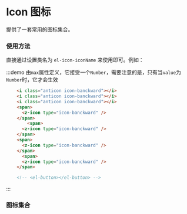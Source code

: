 <script>
  import IconList from "../components/IconSet/index.vue";

  export default {
    components: {
      IconList
    }  
  }
</script>
<style>
  /* .demo-icon .source > i {
    color: #606266;
    margin: 0 20px;
    font-size: 1.5em;
    vertical-align: middle;
  }
  
  .demo-icon .source > button {
    margin: 0 20px;
  }

  .page-component .content > ul.icon-list {
    overflow: hidden;
    list-style: none;
    padding: 0;
    border: solid 1px #eaeefb;
    border-radius: 4px;
  }
  .icon-list li {
    float: left;
    width: 16.66%;
    text-align: center;
    height: 120px;
    line-height: 120px;
    color: #666;
    font-size: 13px;
    transition: color .15s linear;

    border-right: 1px solid #eee;
    border-bottom: 1px solid #eee;
    margin-right: -1px;
    margin-bottom: -1px;

    @utils-vertical-center;

    span {
      display: inline-block;
      line-height: normal;
      vertical-align: middle;
      font-family: 'Helvetica Neue',Helvetica,'PingFang SC','Hiragino Sans GB','Microsoft YaHei',SimSun,sans-serif;
      color: #99a9bf;
    }
    
    i {
      font-family:"iconfont" !important;
      display: block;
      font-size: 32px;
      margin-bottom: 15px;
      color: #606266;
    }
    
    .icon-name {
      display: inline-block;
      padding: 0 3px;
      height: 1em;
      color: #606266;
    }
    
    &:hover {
      color: rgb(92, 182, 255);
    }
  } */
</style>

# Icon 图标

提供了一套常用的图标集合。

### 使用方法

直接通过设置类名为 `el-icon-iconName` 来使用即可。例如：



:::demo 由`max`属性定义，它接受一个`Number`，需要注意的是，只有当`value`为`Number`时，它才会生效

``` html
    <i class="anticon icon-banckward"></i>
    <i class="anticon icon-banckward"></i>
    <i class="anticon icon-banckward"></i>
    <span>
      <z-icon type="icon-banckward" />
    </span>
        <span>
      <z-icon type="icon-banckward" />
    </span>
    <span>
      <z-icon type="icon-banckward" />
    </span>
      <span>
      <z-icon type="icon-banckward" />
    </span>

    <!-- <el-button></el-button> -->
```
:::

### 图标集合

<!-- <ul class="icon-list">
  <li v-for="name in icons" :key="name">
    <span>
      <i :class="'el-icon-' + name"></i>
      <span class="icon-name">{{'el-icon-' + name}}</span>
    </span>
  </li>
</ul> -->

<icon-list />
